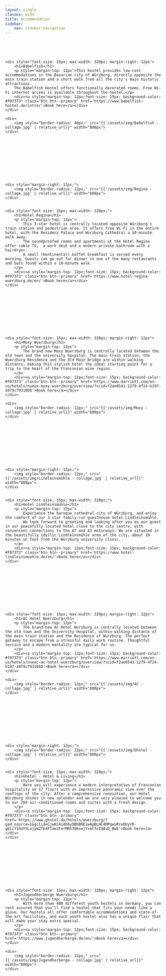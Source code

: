 ```yaml
---
layout: single
classes: wide
title: Accommodation
sidebar:
    nav: sidebar-navigation
---
```


<div style="display: flex; margin-bottom: 128px; margin-top: 64px">

    <div style="font-size: 15px; max-width: 320px; margin-right: 12px">
        <h1>Babelfish</h1>
        <p style="margin-top: 12px">This hostel provides low-cost accommodations in the Bavarian city of Würzburg, directly opposite the main train station and a short walk from all the city's main historic attractions.
        The Babelfish Hostel offers functionally decorated rooms. Free Wi-Fi internet access is available throughout the hostel.</p>
        <div><a style="margin-top: 12px;font-size: 15px; background-color: #f07373" class="btn btn--primary" href='https://www.babelfish-hostel.de/intro/'>Book here</a></div>
    </div>
    
    <div>
        <img style="border-radius: 40px;" src="{{'/assets/img/Babelfish - collage.jpg' | relative_url}}" width="800px">
    </div>

</div>

<div style="display: flex; margin-bottom: 128px">

    <div style="margin-right: 12px;">
        <img style="border-radius: 12px;" src="{{'/assets/img/Regina - collage.jpg' | relative_url}}" width="800px">
    </div>


    <div style="font-size: 15px; max-width: 320px;">
        <h1>Hotel Regina</h1>
        <p style="margin-top: 12px">
            This 3-star hotel is centrally located opposite Würzburg's train station and pedestrian area. It offers free Wi-Fi in the entire hotel, with the Residenz Palace and Würzburg Cathedral a 10-minute walk away.
            The soundproofed rooms and apartments at the Hotel Regina offer cable TV,  a work desk and a modern private bathroom with a hairdryer.
            A small (kontinental) buffet breakfast is served every morning. Guests can go out for dinner in one of the many restaurants and bars found within a 10-minute walk.
        </p>
        <div><a style="margin-top: 12px;font-size: 15px; background-color: #f07373" class="btn btn--primary" href='https://www.hotel-regina-wuerzburg.de/en/'>Book here</a></div>
    </div>

</div>


<div style="display: flex; margin-bottom: 128px">

    <div style="font-size: 15px; max-width: 320px; margin-right: 12px">
        <h1>Moxy Wuerzburg</h1>
        <p style="margin-top: 12px">
            The brand new Moxy Wuerzburg is centrally located between the old town and the university hospital. The main train station, the Wuerzburg Residence and the Old Main Bridge are within walking distance, making this stylish hotel the ideal starting point for a trip to the heart of the Franconian wine region.
        </p>
        <div><a style="margin-top: 12px;font-size: 15px; background-color: #f07373" class="btn btn--primary" href='https://www.marriott.com/en-us/hotels/nueox-moxy-wuerzburg/overview/?scid=f2ae0541-1279-4f24-b197-a979c79310b0'>Book here</a></div>
    </div>
    
    <div>
        <img style="border-radius: 12px;" src="{{'/assets/img/Moxy - collage.jpg' | relative_url}}" width="800px">
    </div>

</div>

<div style="display: flex; margin-bottom: 128px">

    <div style="margin-right: 12px;">
        <img style="border-radius: 12px;" src="{{'/assets/img/Lindleinsmühle - collage.jpg' | relative_url}}" width="800px">
    </div>


    <div style="font-size: 15px; max-width: 320px;">
        <h1>Hotel Lindleinsmühle</h1>
        <p style="margin-top: 12px">
            Experience the baroque cathedral city of Würzburg, and enjoy the comfort of our 3-star family-run guesthouse hotel Lindleinsmühle.
            We look forward to greeting and looking after you as our guest in our peacefully located hotel close to the city centre, with convenient connections to the A7 and A3 motorways. We are situated in the beautifully idyllic Lindleinsmühle area of the city, about 10 minutes on foot from the Würzburg university clinic.
        </p>
        <div><a style="margin-top: 12px;font-size: 15px; background-color: #f07373" class="btn btn--primary" href='https://www.hotel-lindleinsmuehle.de/en/'>Book here</a></div>
    </div>

</div>

<div style="display: flex; margin-bottom: 128px">

    <div style="font-size: 15px; max-width: 320px; margin-right: 12px">
        <h1>AC Hotel Wuerzburg</h1>
        <p style="margin-top: 12px">
            The brand-new AC Hotel Wurzburg is centrally located between the old town and the University Hospital, within walking distance of the main train station and the Residence of Wurzburg. The perfect getaway to escape from a stressful daily work routine. Thoughtful service and a modern mentality are typical for us.
        </p>
        <div><a style="margin-top: 12px;font-size: 15px; background-color: #f07373" class="btn btn--primary" href='https://www.marriott.com/en-us/hotels/nueac-ac-hotel-wuerzburg/overview/?scid=f2ae0541-1279-4f24-b197-a979c79310b0'>Book here</a></div>
    </div>
    
    <div>
        <img style="border-radius: 12px;" src="{{'/assets/img/AC - collage.jpg' | relative_url}}" width="800px">
    </div>

</div>


<div style="display: flex; margin-bottom: 128px">

    <div style="margin-right: 12px;">
        <img style="border-radius: 12px;" src="{{'/assets/img/Ghotel - collage.jpg' | relative_url}}" width="800px">
    </div>


    <div style="font-size: 15px; max-width: 320px;">
        <h1>Ghotel - Hotel & Living</h1>
        <p style="margin-top: 12px">
            Here you will experience a modern interpretation of Franconian hospitality on 17 floors with an impressive panoramic view over the rooftops of the city. After a comprehensive renovation, our Hotel Würzburg shines in new splendor and we are very pleased to welcome you to our 204 air-conditioned rooms and suites with a fresh design.
        </p>
        <div><a style="margin-top: 12px;font-size: 15px; background-color: #f07373" class="btn btn--primary" href='https://www.ghotel.de/hotels/wuerzburg/?gad_source=1&gclid=CjwKCAiAh6y9BhBREiwApBLHC4MPgwuRreDUyrR-gELcY1hUYSLojymZfE4FTaezFerMRS7QmsejYxoCfoIQAvD_BwE'>Book here</a></div>
    </div>

</div>


<div style="display: flex; margin-bottom: 128px">

    <div style="font-size: 15px; max-width: 320px; margin-right: 12px">
        <h1>Jugendherberge Wuerzburg</h1>
        <p style="margin-top: 12px">
            With more than 400 different youth hostels in Germany, you can rest assured that you’ll find a hostel that fits your needs like a glove. Our hostels all offer comfortable accommodations and state-of-the-art facilities, and each youth hostel also has a unique flair that will make your stay extra special.
        </p>
        <div><a style="margin-top: 12px;font-size: 15px; background-color: #f07373" class="btn btn--primary" href='https://www.jugendherberge.de/en/'>Book here</a></div>
    </div>
    
    <div>
        <img style="border-radius: 12px;" src="{{'/assets/img/Jugendherberge - collage.jpg' | relative_url}}" width="800px">
    </div>

</div>
